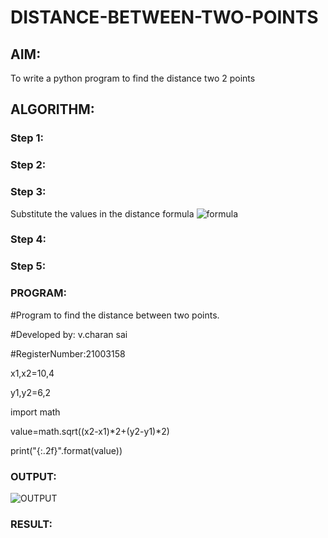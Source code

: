 # DISTANCE-BETWEEN-TWO-POINTS

## AIM:
To write a python program to find the distance two 2 points
## ALGORITHM:
### Step 1: 
### Step 2: 
### Step 3: 
Substitute the values in the distance formula  ![formula](/formula.jpg)
### Step 4: 
### Step 5: 
### PROGRAM:
#Program to find the distance between two points.

#Developed by: v.charan sai

#RegisterNumber:21003158

x1,x2=10,4

y1,y2=6,2

import math

value=math.sqrt((x2-x1)*2+(y2-y1)*2)

print("{:.2f}".format(value))
  


### OUTPUT:
![OUTPUT]()


### RESULT:
